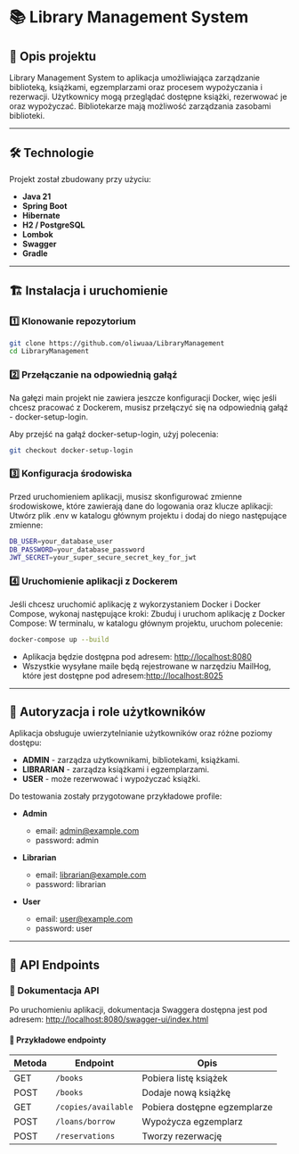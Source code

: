 # 📚 Library Management System

## 📖 Opis projektu

Library Management System to aplikacja umożliwiająca zarządzanie biblioteką, książkami, egzemplarzami oraz procesem wypożyczania i rezerwacji. Użytkownicy mogą przeglądać dostępne książki, rezerwować je oraz wypożyczać. Bibliotekarze mają możliwość zarządzania zasobami biblioteki.

---

## 🛠 Technologie

Projekt został zbudowany przy użyciu:

- **Java 21**
- **Spring Boot**
- **Hibernate**
- **H2 / PostgreSQL**
- **Lombok**
- **Swagger**
- **Gradle**

---

## 🏗 Instalacja i uruchomienie

### 1️⃣ Klonowanie repozytorium

```bash
git clone https://github.com/oliwuaa/LibraryManagement
cd LibraryManagement
```
### 2️⃣ Przełączanie na odpowiednią gałąź

Na gałęzi main projekt nie zawiera jeszcze konfiguracji Docker, więc jeśli chcesz pracować z Dockerem, musisz przełączyć się na odpowiednią gałąź - docker-setup-login.

Aby przejść na gałąź docker-setup-login, użyj polecenia:

```bash
git checkout docker-setup-login
```

### 3️⃣ Konfiguracja środowiska

Przed uruchomieniem aplikacji, musisz skonfigurować zmienne środowiskowe, które zawierają dane do logowania oraz klucze aplikacji:
Utwórz plik .env w katalogu głównym projektu i dodaj do niego następujące zmienne:

```bash
DB_USER=your_database_user
DB_PASSWORD=your_database_password
JWT_SECRET=your_super_secure_secret_key_for_jwt
```

### 4️⃣ Uruchomienie aplikacji z Dockerem

Jeśli chcesz uruchomić aplikację z wykorzystaniem Docker i Docker Compose, wykonaj następujące kroki:
Zbuduj i uruchom aplikację z Docker Compose:
W terminalu, w katalogu głównym projektu, uruchom polecenie:

```bash
docker-compose up --build 
```

- Aplikacja będzie dostępna pod adresem: [http://localhost:8080](http://localhost:8080)
- Wszystkie wysyłane maile będą rejestrowane w narzędziu MailHog, które jest dostępne pod adresem:[http://localhost:8025](http://localhost:8025)

---

## 🔑 Autoryzacja i role użytkowników

Aplikacja obsługuje uwierzytelnianie użytkowników oraz różne poziomy dostępu:

- **ADMIN** - zarządza użytkownikami, bibliotekami, książkami.
- **LIBRARIAN** - zarządza książkami i egzemplarzami.
- **USER** - może rezerwować i wypożyczać książki.

Do testowania zostały przygotowane przykładowe profile:
- **Admin**
  - email: admin@example.com
  - password: admin

- **Librarian**
  - email: librarian@example.com
  - password: librarian

- **User**
  - email: user@example.com
  - password: user


---

## 🔗 API Endpoints

### 📜 Dokumentacja API

Po uruchomieniu aplikacji, dokumentacja Swaggera dostępna jest pod adresem:
[http://localhost:8080/swagger-ui/index.html](http://localhost:8080/swagger-ui/index.html)

#### 📌 Przykładowe endpointy

| Metoda | Endpoint            | Opis                         |
| ------ | ------------------- | ---------------------------- |
| GET    | `/books`            | Pobiera listę książek        |
| POST   | `/books`            | Dodaje nową książkę          |
| GET    | `/copies/available` | Pobiera dostępne egzemplarze |
| POST   | `/loans/borrow`     | Wypożycza egzemplarz         |
| POST   | `/reservations`     | Tworzy rezerwację            |

